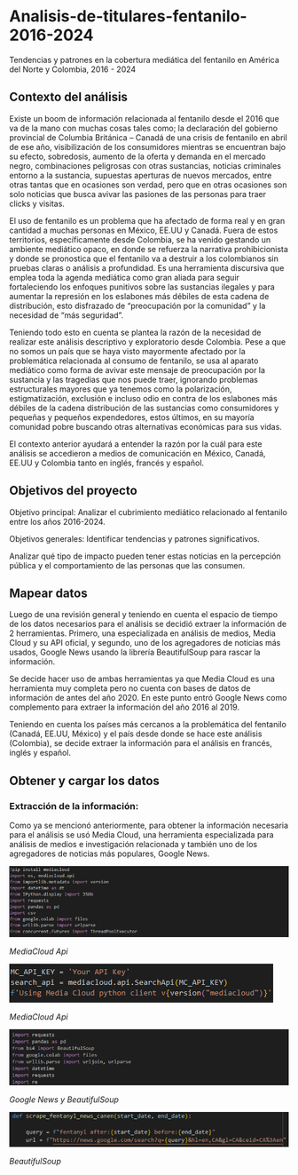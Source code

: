 # Analisis-de-titulares-fentanilo-2016-2024
Tendencias y patrones en la cobertura mediática del fentanilo en América del Norte y Colombia, 2016 - 2024

##        Contexto del análisis

Existe un boom de información relacionada al fentanilo desde el 2016 que va de la mano con muchas cosas tales como; la declaración del gobierno provincial de Columbia Británica – Canadá de una crisis de fentanilo en abril de ese año, visibilización de los consumidores mientras se encuentran bajo su efecto, sobredosis, aumento de la oferta y demanda en el mercado negro, combinaciones peligrosas con otras sustancias, noticias criminales entorno a la sustancia, supuestas aperturas de nuevos mercados, entre otras tantas que en ocasiones son verdad, pero que en otras ocasiones son solo noticias que busca avivar las pasiones de las personas para traer clicks y visitas.

El uso de fentanilo es un problema que ha afectado de forma real y en gran cantidad a muchas personas en México, EE.UU y Canadá. Fuera de estos territorios, específicamente desde Colombia, se ha venido gestando un ambiente mediático opaco, en donde se refuerza la narrativa prohibicionista y donde se pronostica que el fentanilo va a destruir a los colombianos sin pruebas claras o análisis a profundidad. Es una herramienta discursiva que emplea toda la agenda mediática como gran aliada para seguir fortaleciendo los enfoques punitivos sobre las sustancias ilegales y para aumentar la represión en los eslabones más débiles de esta cadena de distribución, esto disfrazado de “preocupación por la comunidad” y la necesidad de “más seguridad”.

Teniendo todo esto en cuenta se plantea la razón de la necesidad de realizar este análisis descriptivo y exploratorio desde Colombia. Pese a que no somos un país que se haya visto mayormente afectado por la problemática relacionada al consumo de fentanilo, se usa al aparato mediático como forma de avivar este mensaje de preocupación por la sustancia y las tragedias que nos puede traer, ignorando problemas estructurales mayores que ya tenemos como la polarización, estigmatización, exclusión e incluso odio en contra de los eslabones más débiles de la cadena distribución de las sustancias como consumidores y pequeñas y pequeños expendedores, estos últimos, en su mayoría comunidad pobre buscando otras alternativas económicas para sus vidas.

El contexto anterior ayudará a entender la razón por la cuál para este análisis se accedieron a medios de comunicación en México, Canadá, EE.UU y Colombia tanto en inglés, francés y español.

##       Objetivos del proyecto

Objetivo principal: Analizar el cubrimiento mediático relacionado al fentanilo entre los años 2016-2024.

Objetivos generales: Identificar tendencias y patrones significativos.

Analizar qué tipo de impacto pueden tener estas noticias en la percepción pública y el comportamiento de las personas que las consumen.

##        Mapear datos

Luego de una revisión general y teniendo en cuenta el espacio de tiempo de los datos necesarios para el análisis se decidió extraer la información de 2 herramientas. Primero, una especializada en análisis de medios, Media Cloud y su API oficial, y segundo, uno de los agregadores de noticias más usados, Google News usando la librería BeautifulSoup para rascar la información.

Se decide hacer uso de ambas herramientas ya que Media Cloud es una herramienta muy completa pero no cuenta con bases de datos de información de antes del año 2020. En este punto entró Google News como complemento para extraer la información del año 2016 al 2019.

Teniendo en cuenta los países más cercanos a la problemática del fentanilo (Canadá, EE.UU, México) y el país desde donde se hace este análisis (Colombia), se decide extraer la información para el análisis en francés, inglés y español.
 
       
##        Obtener y cargar los datos

### Extracción de la información:

Como ya se mencionó anteriormente, para obtener la información necesaria para el análisis se usó  Media Cloud, una herramienta especializada para análisis de medios e investigación relacionada y también uno de los agregadores de noticias más populares, Google News.

![MediaCloud Api](mediacloudapi1.png)

*MediaCloud Api*

![MediaCloud Api 2](mediacloudapi2.png)

*MediaCloud Api*

![Google News y BeautifulSoup Api](googlenewsbsp1.png)

*Google News y BeautifulSoup*

![Beautiful Soup](Beautifulsoup.png)

*BeautifulSoup*



